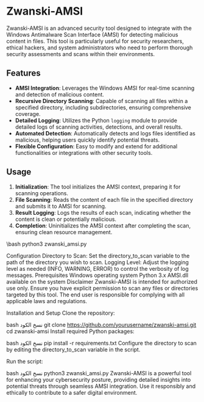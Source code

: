 # Zwanski-AMSI

Zwanski-AMSI is an advanced security tool designed to integrate with the Windows Antimalware Scan Interface (AMSI) for detecting malicious content in files. This tool is particularly useful for security researchers, ethical hackers, and system administrators who need to perform thorough security assessments and scans within their environments.

## Features

- **AMSI Integration**: Leverages the Windows AMSI for real-time scanning and detection of malicious content.
- **Recursive Directory Scanning**: Capable of scanning all files within a specified directory, including subdirectories, ensuring comprehensive coverage.
- **Detailed Logging**: Utilizes the Python `logging` module to provide detailed logs of scanning activities, detections, and overall results.
- **Automated Detection**: Automatically detects and logs files identified as malicious, helping users quickly identify potential threats.
- **Flexible Configuration**: Easy to modify and extend for additional functionalities or integrations with other security tools.

## Usage

1. **Initialization**: The tool initializes the AMSI context, preparing it for scanning operations.
2. **File Scanning**: Reads the content of each file in the specified directory and submits it to AMSI for scanning.
3. **Result Logging**: Logs the results of each scan, indicating whether the content is clean or potentially malicious.
4. **Completion**: Uninitializes the AMSI context after completing the scan, ensuring clean resource management.


\\bash
python3 zwanski_amsi.py


Configuration
Directory to Scan: Set the directory_to_scan variable to the path of the directory you wish to scan.
Logging Level: Adjust the logging level as needed (INFO, WARNING, ERROR) to control the verbosity of log messages.
Prerequisites
Windows operating system
Python 3.x
AMSI.dll available on the system
Disclaimer
Zwanski-AMSI is intended for authorized use only. Ensure you have explicit permission to scan any files or directories targeted by this tool. The end user is responsible for complying with all applicable laws and regulations.

Installation and Setup
Clone the repository:

bash
نسخ الكود
git clone https://github.com/yourusername/zwanski-amsi.git
cd zwanski-amsi
Install required Python packages:

bash
نسخ الكود
pip install -r requirements.txt
Configure the directory to scan by editing the directory_to_scan variable in the script.

Run the script:

bash
نسخ الكود
python3 zwanski_amsi.py
Zwanski-AMSI is a powerful tool for enhancing your cybersecurity posture, providing detailed insights into potential threats through seamless AMSI integration. Use it responsibly and ethically to contribute to a safer digital environment.
